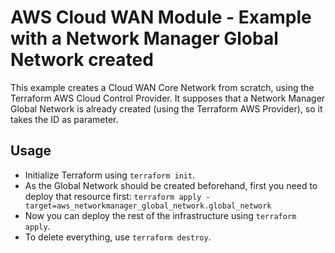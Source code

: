 # AWS Cloud WAN Module - Example with a Network Manager Global Network created

This example creates a Cloud WAN Core Network from scratch, using the Terraform AWS Cloud Control Provider. It supposes that a Network Manager Global Network is already created (using the Terraform AWS Provider), so it takes the ID as parameter.

## Usage

- Initialize Terraform using `terraform init`.
- As the Global Network should be created beforehand, first you need to deploy that resource first: `terraform apply -target=aws_networkmanager_global_network.global_network`
- Now you can deploy the rest of the infrastructure using `terraform apply`.
- To delete everything, use `terraform destroy`.